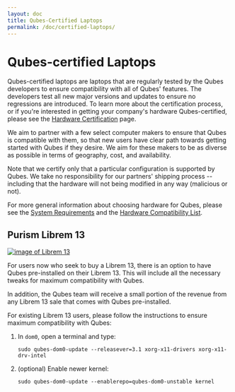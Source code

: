 ```yaml
---
layout: doc
title: Qubes-Certified Laptops
permalink: /doc/certified-laptops/
--- 
```


Qubes-certified Laptops
=======================

Qubes-certified laptops are laptops that are regularly tested by the Qubes
developers to ensure compatibility with all of Qubes' features. The developers
test all new major versions and updates to ensure no regressions are introduced.
To learn more about the certification process, or if you're interested in
getting your company's hardware Qubes-certified, please see the [Hardware
Certification] page.

We aim to partner with a few select computer makers to ensure that Qubes is
compatible with them, so that new users have clear path towards getting started
with Qubes if they desire. We aim for these makers to be as diverse as possible
in terms of geography, cost, and availability.

Note that we certify only that a particular configuration is supported by Qubes.
We take no responsibility for our partners' shipping process -- including that
the hardware will not being modified in any way (malicious or not).

For more general information about choosing hardware for Qubes, please see the
[System Requirements] and the [Hardware Compatibility List].

Purism Librem 13
----------------

[![image of Librem 13](/attachment/site/qubes-plus-purism.png)](https://puri.sm/librem-13/)

For users now who seek to buy a Librem 13, there is an option to have Qubes
pre-installed on their Librem 13. This will include all the necessary tweaks for
maximum compatibility with Qubes. 

In addition, the Qubes team will receive a small portion of the revenue from any
Librem 13 sale that comes with Qubes pre-installed.

For existing Librem 13 users, please follow the instructions to ensure maximum
compatibility with Qubes:

1. In `dom0`, open a terminal and type:

       sudo qubes-dom0-update --releasever=3.1 xorg-x11-drivers xorg-x11-drv-intel

2. (optional) Enable newer kernel:

       sudo qubes-dom0-update --enablerepo=qubes-dom0-unstable kernel


[System Requirements]: /doc/system-requirements/
[Hardware Compatibility List]: /hcl/
[Hardware Certification]: /hardware-certification/


